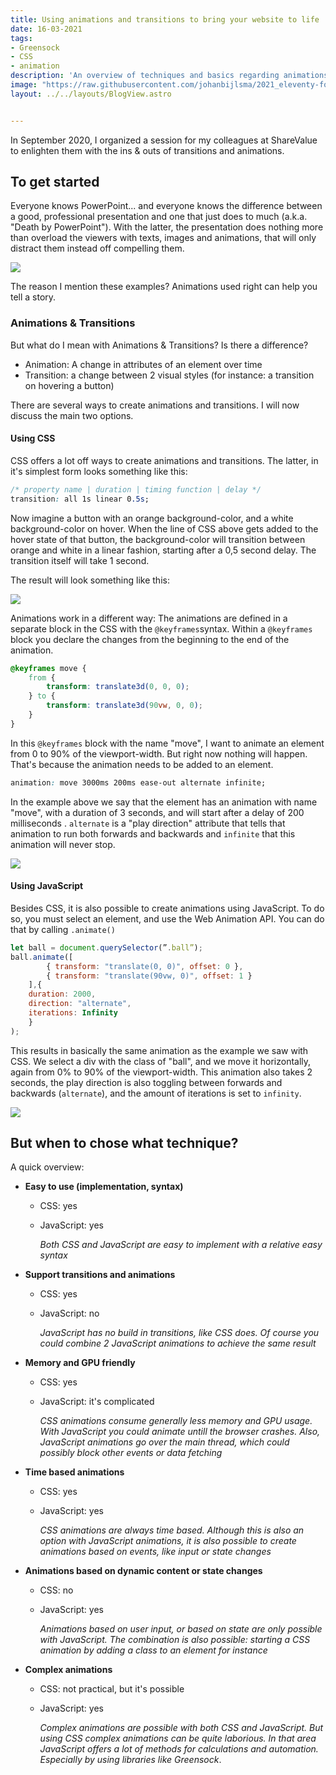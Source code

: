 ```yaml
---
title: Using animations and transitions to bring your website to life
date: 16-03-2021
tags:
- Greensock
- CSS
- animation
description: 'An overview of techniques and basics regarding animations & transitions'
image: "https://raw.githubusercontent.com/johanbijlsma/2021_eleventy-forestry/master/src/images/animation.jpg"
layout: ../../layouts/BlogView.astro


---
```

<p class="lead"> In September 2020, I organized a session for my colleagues at ShareValue to enlighten them with the ins & outs of transitions and animations.</p>

## To get started

Everyone knows PowerPoint... and everyone knows the difference between a good, professional presentation and one that just does to much (a.k.a. "Death by PowerPoint"). With the latter, the presentation does nothing more than overload the viewers with texts, images and animations, that will only distract them instead off compelling them.

![](https://www.sharevalue.nl/images/sharevalue/blogs/great_power.png)

The reason I mention these examples? Animations used right can help you tell a story.

### Animations & Transitions

But what do I mean with Animations & Transitions? Is there a difference?

* Animation: A change in attributes of an element over time
* Transition: a change between 2 visual styles (for instance: a transition on hovering a button)

There are several ways to create animations and transitions. I will now discuss the main two options.

#### Using CSS

CSS offers a lot off ways to create animations and transitions. The latter, in it's simplest form looks something like this:

```css
/* property name | duration | timing function | delay */
transition: all 1s linear 0.5s;
```

Now imagine a button with an orange background-color, and a white background-color on hover. When the line of CSS above gets added to the hover state of that button, the background-color will transition between orange and white in a linear fashion, starting after a 0,5 second delay. The transition itself will take 1 second.

The result will look something like this:

![](https://www.sharevalue.nl/images/sharevalue/blogs/hover-transition.gif)

Animations work in a different way: The animations are defined in a separate block in the CSS with the `@keyframes`syntax.  Within a `@keyframes` block you declare  the changes from the beginning to the end of the animation.

```css
@keyframes move {
    from {
        transform: translate3d(0, 0, 0);
    } to {
        transform: translate3d(90vw, 0, 0);
    }
}
```

In this `@keyframes` block with the name "move", I want to animate an element from 0 to 90% of the viewport-width. But right now nothing will happen. That's because the animation needs to be added to an element.

```css
animation: move 3000ms 200ms ease-out alternate infinite;
```

In the example above we say that the element has an animation with name "move", with a duration of 3 seconds, and will start after a delay of 200 milliseconds . `alternate` is a "play direction" attribute that tells that animation to run both forwards and backwards and `infinite` that this animation will never stop.

![](https://www.sharevalue.nl/images/sharevalue/blogs/keyframe-animation.gif)

#### Using JavaScript

Besides CSS, it is also possible to create animations using JavaScript. To do so, you must select an element, and use the Web Animation API. You can do that by calling `.animate()`

```javascript
let ball = document.querySelector(”.ball”);
ball.animate([
        { transform: "translate(0, 0)", offset: 0 },
        { transform: "translate(90vw, 0)", offset: 1 }
    ],{
    duration: 2000,
    direction: "alternate",
    iterations: Infinity
    }
);
```

This results in basically the same animation as the example we saw with CSS. We select a div with the class of "ball", and we move it horizontally, again from 0% to 90% of the viewport-width. This animation also takes 2 seconds, the play direction is also toggling between forwards and backwards (`alternate`), and the amount of iterations is set to `infinity`.

![](https://www.sharevalue.nl/images/sharevalue/blogs/js-animation.gif)

## But when to chose what technique?

A quick overview:

* **Easy to use (implementation, syntax)**
  * CSS: yes
  * JavaScript: yes

    _Both CSS and JavaScript are easy to implement with a relative easy syntax_
* **Support transitions and animations**
  * CSS: yes
  * JavaScript: no

    _JavaScript has no build in transitions, like CSS does. Of course you could combine 2 JavaScript animations to achieve the same result_
* **Memory and GPU friendly**
  * CSS: yes
  * JavaScript: it's complicated

    _CSS animations consume generally less memory and GPU usage. With JavaScript you could animate untill the browser crashes. Also, JavaScript animations go over the main thread, which could possibly block other events or data fetching_
* **Time based animations**
  * CSS: yes
  * JavaScript: yes

    _CSS animations are always time based. Although this is also an option with JavaScript animations, it is also possible to create animations based on events, like input or state changes_
* **Animations based on dynamic content or state changes**
  * CSS: no
  * JavaScript: yes

    _Animations based on user input, or based on state are only possible with JavaScript. The combination is also possible: starting a CSS animation by adding a class to an element for instance_
* **Complex animations**
  * CSS: not practical, but it's possible
  * JavaScript: yes

    _Complex animations are possible with both CSS and JavaScript. But using CSS complex animations can be quite laborious. In that area JavaScript offers a lot of methods for calculations and automation. Especially by using libraries like Greensock_.
